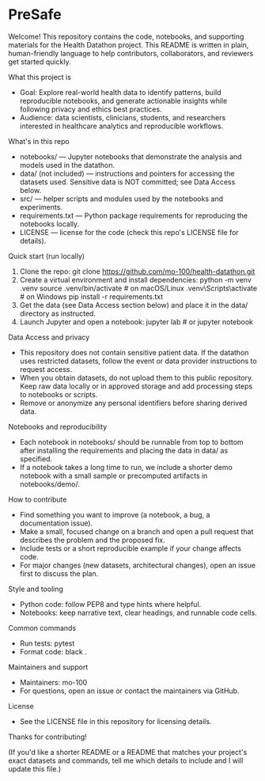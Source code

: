 # PreSafe

Welcome! This repository contains the code, notebooks, and supporting materials for the Health Datathon project. This README is written in plain, human-friendly language to help contributors, collaborators, and reviewers get started quickly.

What this project is
- Goal: Explore real-world health data to identify patterns, build reproducible notebooks, and generate actionable insights while following privacy and ethics best practices.
- Audience: data scientists, clinicians, students, and researchers interested in healthcare analytics and reproducible workflows.

What's in this repo
- notebooks/ — Jupyter notebooks that demonstrate the analysis and models used in the datathon.
- data/ (not included) — instructions and pointers for accessing the datasets used. Sensitive data is NOT committed; see Data Access below.
- src/ — helper scripts and modules used by the notebooks and experiments.
- requirements.txt — Python package requirements for reproducing the notebooks locally.
- LICENSE — license for the code (check this repo's LICENSE file for details).

Quick start (run locally)
1. Clone the repo:
   git clone https://github.com/mo-100/health-datathon.git
2. Create a virtual environment and install dependencies:
   python -m venv .venv
   source .venv/bin/activate  # on macOS/Linux
   .venv\Scripts\activate     # on Windows
   pip install -r requirements.txt
3. Get the data (see Data Access section below) and place it in the data/ directory as instructed.
4. Launch Jupyter and open a notebook:
   jupyter lab  # or jupyter notebook

Data Access and privacy
- This repository does not contain sensitive patient data. If the datathon uses restricted datasets, follow the event or data provider instructions to request access.
- When you obtain datasets, do not upload them to this public repository. Keep raw data locally or in approved storage and add processing steps to notebooks or scripts.
- Remove or anonymize any personal identifiers before sharing derived data.

Notebooks and reproducibility
- Each notebook in notebooks/ should be runnable from top to bottom after installing the requirements and placing the data in data/ as specified.
- If a notebook takes a long time to run, we include a shorter demo notebook with a small sample or precomputed artifacts in notebooks/demo/.

How to contribute
- Find something you want to improve (a notebook, a bug, a documentation issue).
- Make a small, focused change on a branch and open a pull request that describes the problem and the proposed fix.
- Include tests or a short reproducible example if your change affects code.
- For major changes (new datasets, architectural changes), open an issue first to discuss the plan.

Style and tooling
- Python code: follow PEP8 and type hints where helpful.
- Notebooks: keep narrative text, clear headings, and runnable code cells.

Common commands
- Run tests: pytest
- Format code: black .

Maintainers and support
- Maintainers: mo-100
- For questions, open an issue or contact the maintainers via GitHub.

License
- See the LICENSE file in this repository for licensing details.

Thanks for contributing!

(If you'd like a shorter README or a README that matches your project's exact datasets and commands, tell me which details to include and I will update this file.)
